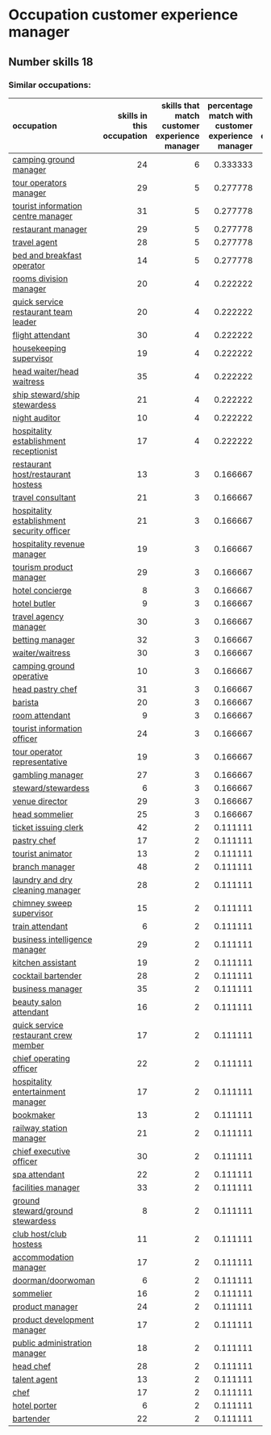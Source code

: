 # Occupation customer experience manager
## Number skills 18
### Similar occupations:
| occupation                                                                                  |   skills in this occupation |   skills that match customer experience manager |   percentage match with customer experience manager |   skills not in customer experience manager |
|:--------------------------------------------------------------------------------------------|----------------------------:|------------------------------------------------:|----------------------------------------------------:|--------------------------------------------:|
| [camping ground manager](camping_ground_manager.md)                                         |                          24 |                                               6 |                                            0.333333 |                                          18 |
| [tour operators manager](tour_operators_manager.md)                                         |                          29 |                                               5 |                                            0.277778 |                                          24 |
| [tourist information centre manager](tourist_information_centre_manager.md)                 |                          31 |                                               5 |                                            0.277778 |                                          26 |
| [restaurant manager](restaurant_manager.md)                                                 |                          29 |                                               5 |                                            0.277778 |                                          24 |
| [travel agent](travel_agent.md)                                                             |                          28 |                                               5 |                                            0.277778 |                                          23 |
| [bed and breakfast operator](bed_and_breakfast_operator.md)                                 |                          14 |                                               5 |                                            0.277778 |                                           9 |
| [rooms division manager](rooms_division_manager.md)                                         |                          20 |                                               4 |                                            0.222222 |                                          16 |
| [quick service restaurant team leader](quick_service_restaurant_team_leader.md)             |                          20 |                                               4 |                                            0.222222 |                                          16 |
| [flight attendant](flight_attendant.md)                                                     |                          30 |                                               4 |                                            0.222222 |                                          26 |
| [housekeeping supervisor](housekeeping_supervisor.md)                                       |                          19 |                                               4 |                                            0.222222 |                                          15 |
| [head waiter/head waitress](head_waiter-head_waitress.md)                                   |                          35 |                                               4 |                                            0.222222 |                                          31 |
| [ship steward/ship stewardess](ship_steward-ship_stewardess.md)                             |                          21 |                                               4 |                                            0.222222 |                                          17 |
| [night auditor](night_auditor.md)                                                           |                          10 |                                               4 |                                            0.222222 |                                           6 |
| [hospitality establishment receptionist](hospitality_establishment_receptionist.md)         |                          17 |                                               4 |                                            0.222222 |                                          13 |
| [restaurant host/restaurant hostess](restaurant_host-restaurant_hostess.md)                 |                          13 |                                               3 |                                            0.166667 |                                          10 |
| [travel consultant](travel_consultant.md)                                                   |                          21 |                                               3 |                                            0.166667 |                                          18 |
| [hospitality establishment security officer](hospitality_establishment_security_officer.md) |                          21 |                                               3 |                                            0.166667 |                                          18 |
| [hospitality revenue manager](hospitality_revenue_manager.md)                               |                          19 |                                               3 |                                            0.166667 |                                          16 |
| [tourism product manager](tourism_product_manager.md)                                       |                          29 |                                               3 |                                            0.166667 |                                          26 |
| [hotel concierge](hotel_concierge.md)                                                       |                           8 |                                               3 |                                            0.166667 |                                           5 |
| [hotel butler](hotel_butler.md)                                                             |                           9 |                                               3 |                                            0.166667 |                                           6 |
| [travel agency manager](travel_agency_manager.md)                                           |                          30 |                                               3 |                                            0.166667 |                                          27 |
| [betting manager](betting_manager.md)                                                       |                          32 |                                               3 |                                            0.166667 |                                          29 |
| [waiter/waitress](waiter-waitress.md)                                                       |                          30 |                                               3 |                                            0.166667 |                                          27 |
| [camping ground operative](camping_ground_operative.md)                                     |                          10 |                                               3 |                                            0.166667 |                                           7 |
| [head pastry chef](head_pastry_chef.md)                                                     |                          31 |                                               3 |                                            0.166667 |                                          28 |
| [barista](barista.md)                                                                       |                          20 |                                               3 |                                            0.166667 |                                          17 |
| [room attendant](room_attendant.md)                                                         |                           9 |                                               3 |                                            0.166667 |                                           6 |
| [tourist information officer](tourist_information_officer.md)                               |                          24 |                                               3 |                                            0.166667 |                                          21 |
| [tour operator representative](tour_operator_representative.md)                             |                          19 |                                               3 |                                            0.166667 |                                          16 |
| [gambling manager](gambling_manager.md)                                                     |                          27 |                                               3 |                                            0.166667 |                                          24 |
| [steward/stewardess](steward-stewardess.md)                                                 |                           6 |                                               3 |                                            0.166667 |                                           3 |
| [venue director](venue_director.md)                                                         |                          29 |                                               3 |                                            0.166667 |                                          26 |
| [head sommelier](head_sommelier.md)                                                         |                          25 |                                               3 |                                            0.166667 |                                          22 |
| [ticket issuing clerk](ticket_issuing_clerk.md)                                             |                          42 |                                               2 |                                            0.111111 |                                          40 |
| [pastry chef](pastry_chef.md)                                                               |                          17 |                                               2 |                                            0.111111 |                                          15 |
| [tourist animator](tourist_animator.md)                                                     |                          13 |                                               2 |                                            0.111111 |                                          11 |
| [branch manager](branch_manager.md)                                                         |                          48 |                                               2 |                                            0.111111 |                                          46 |
| [laundry and dry cleaning manager](laundry_and_dry_cleaning_manager.md)                     |                          28 |                                               2 |                                            0.111111 |                                          26 |
| [chimney sweep supervisor](chimney_sweep_supervisor.md)                                     |                          15 |                                               2 |                                            0.111111 |                                          13 |
| [train attendant](train_attendant.md)                                                       |                           6 |                                               2 |                                            0.111111 |                                           4 |
| [business intelligence manager](business_intelligence_manager.md)                           |                          29 |                                               2 |                                            0.111111 |                                          27 |
| [kitchen assistant](kitchen_assistant.md)                                                   |                          19 |                                               2 |                                            0.111111 |                                          17 |
| [cocktail bartender](cocktail_bartender.md)                                                 |                          28 |                                               2 |                                            0.111111 |                                          26 |
| [business manager](business_manager.md)                                                     |                          35 |                                               2 |                                            0.111111 |                                          33 |
| [beauty salon attendant](beauty_salon_attendant.md)                                         |                          16 |                                               2 |                                            0.111111 |                                          14 |
| [quick service restaurant crew member](quick_service_restaurant_crew_member.md)             |                          17 |                                               2 |                                            0.111111 |                                          15 |
| [chief operating officer](chief_operating_officer.md)                                       |                          22 |                                               2 |                                            0.111111 |                                          20 |
| [hospitality entertainment manager](hospitality_entertainment_manager.md)                   |                          17 |                                               2 |                                            0.111111 |                                          15 |
| [bookmaker](bookmaker.md)                                                                   |                          13 |                                               2 |                                            0.111111 |                                          11 |
| [railway station manager](railway_station_manager.md)                                       |                          21 |                                               2 |                                            0.111111 |                                          19 |
| [chief executive officer](chief_executive_officer.md)                                       |                          30 |                                               2 |                                            0.111111 |                                          28 |
| [spa attendant](spa_attendant.md)                                                           |                          22 |                                               2 |                                            0.111111 |                                          20 |
| [facilities manager](facilities_manager.md)                                                 |                          33 |                                               2 |                                            0.111111 |                                          31 |
| [ground steward/ground stewardess](ground_steward-ground_stewardess.md)                     |                           8 |                                               2 |                                            0.111111 |                                           6 |
| [club host/club hostess](club_host-club_hostess.md)                                         |                          11 |                                               2 |                                            0.111111 |                                           9 |
| [accommodation manager](accommodation_manager.md)                                           |                          17 |                                               2 |                                            0.111111 |                                          15 |
| [doorman/doorwoman](doorman-doorwoman.md)                                                   |                           6 |                                               2 |                                            0.111111 |                                           4 |
| [sommelier](sommelier.md)                                                                   |                          16 |                                               2 |                                            0.111111 |                                          14 |
| [product manager](product_manager.md)                                                       |                          24 |                                               2 |                                            0.111111 |                                          22 |
| [product development manager](product_development_manager.md)                               |                          17 |                                               2 |                                            0.111111 |                                          15 |
| [public administration manager](public_administration_manager.md)                           |                          18 |                                               2 |                                            0.111111 |                                          16 |
| [head chef](head_chef.md)                                                                   |                          28 |                                               2 |                                            0.111111 |                                          26 |
| [talent agent](talent_agent.md)                                                             |                          13 |                                               2 |                                            0.111111 |                                          11 |
| [chef](chef.md)                                                                             |                          17 |                                               2 |                                            0.111111 |                                          15 |
| [hotel porter](hotel_porter.md)                                                             |                           6 |                                               2 |                                            0.111111 |                                           4 |
| [bartender](bartender.md)                                                                   |                          22 |                                               2 |                                            0.111111 |                                          20 |

